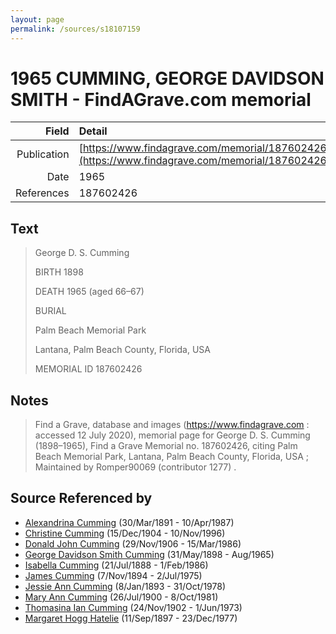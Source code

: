 ```yaml
---
layout: page
permalink: /sources/s18107159
---
```


# 1965 CUMMING, GEORGE DAVIDSON SMITH - FindAGrave.com memorial

Field | Detail
---:|:---
Publication | [https://www.findagrave.com/memorial/187602426](https://www.findagrave.com/memorial/187602426)
Date | 1965
References | 187602426

## Text

> George D. S. Cumming
>
> BIRTH 1898
>
> DEATH 1965 (aged 66–67)
>
> BURIAL 
>
> Palm Beach Memorial Park
>
> Lantana, Palm Beach County, Florida, USA
>
> MEMORIAL ID 187602426
>

## Notes

> Find a Grave, database and images (https://www.findagrave.com : accessed 12 July 2020), memorial page for George D. S. Cumming (1898–1965), Find a Grave Memorial no. 187602426, citing Palm Beach Memorial Park, Lantana, Palm Beach County, Florida, USA ; Maintained by Romper90069 (contributor 1277) .
>


## Source Referenced by

* [Alexandrina Cumming](../people/@57186713@-alexandrina-cumming-b1891-3-30-d1987-4-10.md) (30/Mar/1891 - 10/Apr/1987)
* [Christine Cumming](../people/@24328630@-christine-cumming-b1904-12-15-d1996-11-10.md) (15/Dec/1904 - 10/Nov/1996)
* [Donald John Cumming](../people/@22331378@-donald-john-cumming-b1906-11-29-d1986-3-15.md) (29/Nov/1906 - 15/Mar/1986)
* [George Davidson Smith Cumming](../people/@13773669@-george-davidson-smith-cumming-b1898-5-31-d1965-8.md) (31/May/1898 - Aug/1965)
* [Isabella Cumming](../people/@84684994@-isabella-cumming-b1888-7-21-d1986-2-1.md) (21/Jul/1888 - 1/Feb/1986)
* [James Cumming](../people/@492889@-james-cumming-b1894-11-7-d1975-7-2.md) (7/Nov/1894 - 2/Jul/1975)
* [Jessie Ann Cumming](../people/@66222886@-jessie-ann-cumming-b1893-1-8-d1978-10-31.md) (8/Jan/1893 - 31/Oct/1978)
* [Mary Ann Cumming](../people/@48241984@-mary-ann-cumming-b1900-7-26-d1981-10-8.md) (26/Jul/1900 - 8/Oct/1981)
* [Thomasina Ian Cumming](../people/@92241152@-thomasina-ian-cumming-b1902-11-24-d1973-6-1.md) (24/Nov/1902 - 1/Jun/1973)
* [Margaret Hogg Hatelie](../people/@43723296@-margaret-hogg-hatelie-b1897-9-11-d1977-12-23.md) (11/Sep/1897 - 23/Dec/1977)
